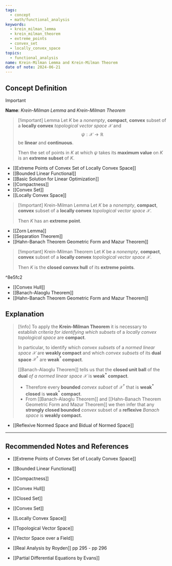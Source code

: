 ```yaml
---
tags:
  - concept
  - math/functional_analysis
keywords:
  - krein_milman_lemma
  - krein_milman_theorem
  - extreme_points
  - convex_set
  - locally_convex_space
topics:
  - functional_analysis
name: Krein-Milman Lemma and Krein-Milman Theorem
date of note: 2024-06-21
---
```


## Concept Definition

>[!important]
>**Name**: *Krein-Milman Lemma* and *Krein-Milman Theorem*

>[!important] Lemma
>Let $K$ be a *nonempty*, **compact**, **convex** subset of a **locally convex** *topological vector space* $\mathcal{X}$ and $$\psi: \mathcal{X} \to \mathbb{R}$$ be **linear** and **continuous**. 
>
>Then the set of points in $K$ at which $\psi$ takes its **maximum value** on $K$ is an **extreme subset** of $K$.

- [[Extreme Points of Convex Set of Locally Convex Space]]
- [[Bounded Linear Functional]]
- [[Basic Solution for Linear Optimization]]
- [[Compactness]]
- [[Convex Set]]
- [[Locally Convex Space]]

>[!important] Krein-Milman Lemma
>Let $K$ be a *nonempty*, **compact**, **convex** subset of a **locally convex** *topological vector space* $\mathcal{X}$.
>
>Then $K$ has an **extreme point**.

- [[Zorn Lemma]]
- [[Separation Theorem]]
- [[Hahn-Banach Theorem Geometric Form and Mazur Theorem]]

>[!important] Krein-Milman Theorem
>Let $K$ be a *nonempty*, **compact**, **convex** subset of a **locally convex** *topological vector space* $\mathcal{X}$.
>
>Then $K$ is the **closed convex hull** of its **extreme points**.

^8e5fc2

- [[Convex Hull]]
- [[Banach-Alaoglu Theorem]]
- [[Hahn-Banach Theorem Geometric Form and Mazur Theorem]]


## Explanation

>[!info]
>To apply the **Krein-Milman Theorem** it is necessary to establish *criteria for identifying which subsets* of a *locally convex topological space* are **compact**. 
>
>In particular, to identify which *convex subsets* of a *normed linear space* $\mathcal{X}$ are **weakly compact** and which *convex subsets* of its **dual space** $\mathcal{X}^{*}$ are **weak$^*$ compact**. 
>
>[[Banach-Alaoglu Theorem]] tells us that the **closed unit ball** of the **dual** *of a normed linear space* $\mathcal{X}$ is **weak$^*$ compact**. 
>- Therefore every **bounded** *convex subset* of $\mathcal{X}^{*}$ that is **weak$^*$ closed** is **weak$^*$ compact**. 
>- From [[Banach-Alaoglu Theorem]] and [[Hahn-Banach Theorem Geometric Form and Mazur Theorem]] we then infer that any **strongly closed bounded** *convex* subset of a **reflexive** *Banach space* is **weakly compact.** 

- [[Reflexive Normed Space and Bidual of Normed Space]]



-----------
##  Recommended Notes and References



- [[Extreme Points of Convex Set of Locally Convex Space]]
- [[Bounded Linear Functional]]
- [[Compactness]]
- [[Convex Hull]]
- [[Closed Set]]
- [[Convex Set]]
- [[Locally Convex Space]]

- [[Topological Vector Space]]
- [[Vector Space over a Field]]

- [[Real Analysis by Royden]] pp 295 - pp 296
- [[Partial Differential Equations by Evans]]